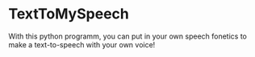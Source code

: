 # TextToMySpeech
With this python programm, you can put in your own speech fonetics to make a text-to-speech with your own voice!

